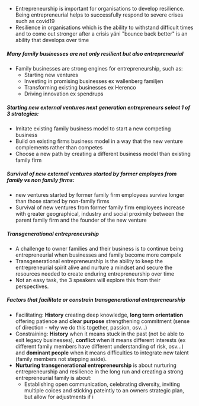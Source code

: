 - Entrepreneurship is important for organisations to develop resilience. Being entrepreneurial helps to successfully respond to severe crises such as covid19
- Resilience in organisations which is the ability to withstand difficult times and to come out stronger after a crisis yäni "bounce back better" is an ability that develops over time


##### Many family businesses are not only resilient but also entrepreneurial

- Family businesses are strong engines for entrepreneurship, such as:
	- Starting new ventures
	- Investing in promising businesses ex wallenberg familjen
	- Transforming existing businesses ex Herenco
	- Driving innovation ex spendrups

##### Starting new external ventures next generation entrepreneurs select 1 of 3 strategies:
- Imitate existing family business model to start a new competing business
- Build on existing firms business model in a way that the new venture complements rather than competes
- Choose a new path by creating a different business model than existing family firm
##### Survival of new external ventures started by former employes from family vs non family firms:
- new ventures started by former family firm employees survive longer than those started by non-family firms
- Survival of new ventures from former family firm employees increase with greater geographical, industry and social proximity between the parent family firm and the founder of the new venture


##### Transgenerational entrepreneurship
- A challenge to owner families and their business is to continue being entrepreneurial when businesses and family become more compelx
- Transgenerational entrepreneurship is the ability to keep the entrepreneurial spirit alive and nurture a mindset and secure the resources needed to create enduring entrepreneurship over time
- Not an easy task, the 3 speakers will explore this from their perspectives.

##### Factors that facilitate or constrain transgenerational entrepreneurship

- Facilitating: **History** creating deep knowledge, **long term orientation** offering patience and **clear purpose** strengthening commitment (sense of direction - why we do this together, passion, osv...)
- Constraining: **History** when it means stuck in the past (not be able to exit legacy businesses), **conflict** when it means different interests (ex different family members have different understanding of risk, osv...) and **dominant people** when it means difficulties to integrate new talent (family members not stepping aside).
- **Nurturing transgenerational entrepreneurship** is about nurturing entrepreneurship and resilience in the long run and creating a strong entrepreneurial family is about:
	- Establishing open communication, celebrating diversity, inviting multiple coices and sticking pateintly to an owners strategic plan, but allow for adjustments if i